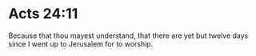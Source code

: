 # Acts 24:11

Because that thou mayest understand, that there are yet but twelve days since I went up to Jerusalem for to worship.